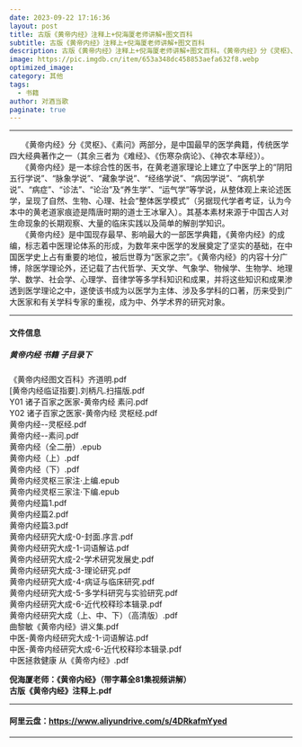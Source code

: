 ```yaml
---
date: 2023-09-22 17:16:36
layout: post
title: 古版《黄帝内经》注释上+倪海厦老师讲解+图文百科
subtitle: 古版《黄帝内经》注释上+倪海厦老师讲解+图文百科
description: 古版《黄帝内经》注释上+倪海厦老师讲解+图文百科。《黄帝内经》分《灵枢》、《素问》两部分，是中国最早的医学典籍，传统医学四大经典著作之一（其余三者为《难经》、《伤寒杂病论》、《神农本草经》）......
image: https://pic.imgdb.cn/item/653a348dc458853aefa632f8.webp
optimized_image: 
category: 其他
tags:
  - 书籍
author: 对酒当歌
paginate: true
---
```


---

　　《黄帝内经》分《灵枢》、《素问》两部分，是中国最早的医学典籍，传统医学四大经典著作之一（其余三者为《难经》、《伤寒杂病论》、《神农本草经》）。  
　　《黄帝内经》是一本综合性的医书，在黄老道家理论上建立了中医学上的“阴阳五行学说”、“脉象学说”、“藏象学说”、“经络学说”、“病因学说”、“病机学说”、“病症”、“诊法”、“论治”及“养生学”、“运气学”等学说，从整体观上来论述医学，呈现了自然、生物、心理、社会“整体医学模式”（另据现代学者考证，认为今本中的黄老道家痕迹是隋唐时期的道士王冰窜入）。其基本素材来源于中国古人对生命现象的长期观察、大量的临床实践以及简单的解剖学知识。  
　　《黄帝内经》是中国现存最早、影响最大的一部医学典籍，《黄帝内经》的成编，标志着中医理论体系的形成，为数年来中医学的发展奠定了坚实的基础，在中国医学史上占有重要的地位，被后世尊为“医家之宗”。《黄帝内经》的内容十分广博，除医学理论外，还记载了古代哲学、天文学、气象学、物候学、生物学、地理学、数学、社会学、心理学、音律学等多学科知识和成果，并将这些知识和成果渗透到医学理论之中，遂使该书成为以医学为主体、涉及多学科的口著，历来受到广大医家和有关学科专家的重视，成为中、外学术界的研究对象。  

---

#### 文件信息

##### 黄帝内经 书籍   子目录下

《黄帝内经图文百科》齐道明.pdf  
[黄帝内经临证指要].刘柄凡.扫描版.pdf  
Y01 诸子百家之医家-黄帝内经 素问.pdf  
Y02 诸子百家之医家-黄帝内经 灵枢经.pdf  
黄帝内经--灵枢经.pdf  
黄帝内经--素问.pdf  
黄帝内经（全二册）.epub  
黄帝内经（上）.pdf  
黄帝内经（下）.pdf  
黄帝内经灵枢三家注·上编.epub  
黄帝内经灵枢三家注·下编.epub  
黄帝内经篇1.pdf  
黄帝内经篇2.pdf  
黄帝内经篇3.pdf  
黄帝内经研究大成-0-封面.序言.pdf  
黄帝内经研究大成-1-词语解诂.pdf  
黄帝内经研究大成-2-学术研究发展史.pdf  
黄帝内经研究大成-3-理论研究.pdf  
黄帝内经研究大成-4-病证与临床研究.pdf  
黄帝内经研究大成-5-多学科研究与实验研究.pdf  
黄帝内经研究大成-6-近代校释珍本辑录.pdf  
黄帝内经研究大成（上、中、下）（高清版）.pdf  
曲黎敏《黄帝内经》讲义集.pdf  
中医-黄帝内经研究大成-1-词语解诂.pdf  
中医-黄帝内经研究大成-6-近代校释珍本辑录.pdf  
中医拯救健康  从《黄帝内经》.pdf  

**倪海厦老师：《黄帝内经》（带字幕全81集视频讲解）**  
**古版《黄帝内经》注释上.pdf**  

---

#### 阿里云盘：<https://www.aliyundrive.com/s/4DRkafmYyed>

---
